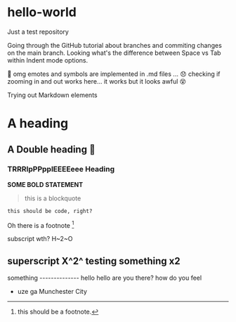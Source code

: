 # hello-world
Just a test repository

Going through the GitHub tutorial about branches and commiting changes on the main branch. 
Looking what's the difference between Space vs Tab within Indent mode options.

🥇 omg emotes and symbols are implemented in .md files ... 😞
checking if zooming in and out works here... it works but it looks awful 😵

Trying out Markdown elements

# A heading 
## A Double heading 🐳
### TRRRIpPPpplEEEEeee Heading 

**SOME BOLD STATEMENT**

>this is a blockquote

`this should be code, right?`


Oh there is a footnote [^1]
[^1]: this should be a footnote. 


subscript wth? H~2~O

superscript 
X^2^
testing something x2
------------------------------
something
-------------- hello hello
are you there?
how do you feel
- uze ga Munchester City
